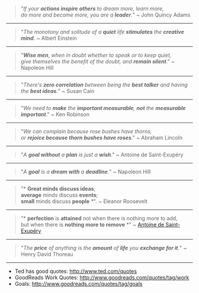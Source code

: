 > "*If your **actions inspire others** to dream more, learn more,  
> do more and become more, you are a **leader**.*" ~ John Quincy Adams

---
> "*The monotony and solitude of a **quiet** life
> **stimulates** the **creative mind***. ~ Albert Einstein

---
> "***Wise men***, *when in doubt whether to speak or to keep quiet,  
> give themselves the benefit of the doubt, and **remain silent***."
~ Napoleon Hill  

---
> "*There's **zero correlation** between being
> the **best talker** and having the **best ideas**.*" ~ Susan Cain

---
> "*We need to **make** the **important measurable**,
> **not** the **measurable important***." ~ Ken Robinson

---
> "*We can complain because rose bushes have thorns,  
> or **rejoice because thorn bushes have roses***." ~ Abraham Lincoln

---
> "*A **goal without** a **plan** is just a **wish***." ~ Antoine de Saint-Exupéry

---
> "*A **goal** is a **dream with** a **deadline**.*" ~ Napoleon Hill

---
> "* **Great minds discuss ideas**;  
> **average** minds discuss **events**;  
> **small** minds discuss **people** *".
> ~ Eleanor Roosevelt

---

> "* **perfection** is **attained** not when there is nothing more to add,  
> but when there is **nothing more to remove** *" ~
[Antoine de Saint-Exupéry](http://en.wikiquote.org/wiki/Antoine_de_Saint_Exup%C3%A9ry)

---

> "*The **price** of anything is the **amount** of **life** you **exchange for it**.*"
~ Henry David Thoreau

---



- Ted has good quotes: http://www.ted.com/quotes
- GoodReads Work Quotes: http://www.goodreads.com/quotes/tag/work
- Goals: http://www.goodreads.com/quotes/tag/goals
